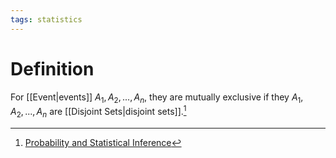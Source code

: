 ```yaml
---
tags: statistics
---
```


# Definition

For [[Event|events]] $A_1, A_2, ..., A_n$, they are mutually exclusive if they $A_1, A_2, ..., A_n$ are [[Disjoint Sets|disjoint sets]].[^1]

[^1]: [Probability and Statistical Inference](zotero://open-pdf/library/items/RM5FREYV?page=12)